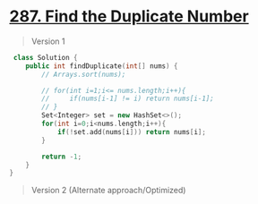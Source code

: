 # [287. Find the Duplicate Number](https://leetcode.com/problems/find-the-duplicate-number/)
> Version 1
```c++
 class Solution {
    public int findDuplicate(int[] nums) {
        // Arrays.sort(nums);

        // for(int i=1;i<= nums.length;i++){
        //     if(nums[i-1] != i) return nums[i-1];
        // }
        Set<Integer> set = new HashSet<>();
        for(int i=0;i<nums.length;i++){
            if(!set.add(nums[i])) return nums[i];
        }

        return -1;
    }
}
```

> Version 2 (Alternate approach/Optimized)